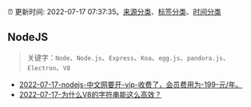 :alarm_clock: 更新时间: 2022-07-17 07:37:35。[来源分类](../README.md)、[标签分类](../TAGS.md)、[时间分类](../TIMELINE.md)

## NodeJS


> 关键字：`Node`、`Node.js`、`Express`、`Koa`、`egg.js`、`pandora.js`、`Electron`、`V8`



- [2022-07-17-nodejs-中文网要开-vip-收费了，会员费用为-199-元/年。](https://www.v2ex.com/t/866787) 
- [2022-07-17-为什么V8的字符串能这么高效？](https://toutiao.io/k/9jl7ef1) 